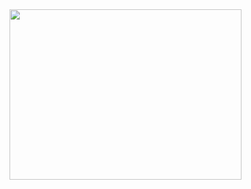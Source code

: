 <!-- # fraazo
A contruct week Project
# Description
This is an e-commerce website for purchasing fresh fruits, vegetables, dry fruits and many more.
# Our Team Members
Venkat
Ketan
Prince
Puspendra
Sanket
Aniket
 -->
 
   <div>
      <img src="https://globalprimenews.com/wp-content/uploads/2020/05/banner.3006cc04-777x437.png" height="300px" width="90%">
   </div>
